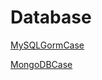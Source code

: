 # Database
[MySQLGormCase](https://github.com/yuhuajing/MySQLGormCase)

[MongoDBCase](https://github.com/yuhuajing/MongoDBCase)
